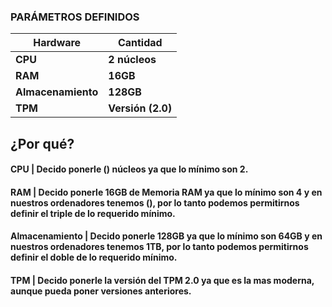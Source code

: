 ### **PARÁMETROS DEFINIDOS**
| **Hardware** | **Cantidad** |
|--------------------|------------|
| **CPU** | **2 núcleos** |
| **RAM** | **16GB** |
| **Almacenamiento** | **128GB** |
| **TPM** | **Versión (2.0)**|

###

## **¿Por qué?**

#### **CPU | Decido ponerle () núcleos ya que lo mínimo son 2.**

#### **RAM | Decido ponerle 16GB de Memoria RAM ya que lo mínimo son 4 y en nuestros ordenadores tenemos (), por lo tanto podemos permitirnos definir el triple de lo requerido mínimo.**

#### **Almacenamiento | Decido ponerle 128GB ya que lo mínimo son 64GB y en nuestros ordenadores tenemos 1TB, por lo tanto podemos permitirnos definir el doble de lo requerido mínimo.**

#### **TPM | Decido ponerle la versión del TPM 2.0 ya que es la mas moderna, aunque pueda poner versiones anteriores.**
